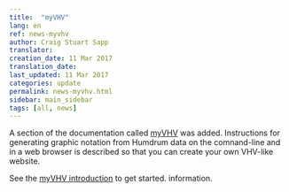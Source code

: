 ```yaml
---
title:  "myVHV"
lang: en
ref: news-myvhv
author: Craig Stuart Sapp
translator: 
creation_date: 11 Mar 2017
translation_date: 
last_updated: 11 Mar 2017
categories: update
permalink: news-myvhv.html
sidebar: main_sidebar
tags: [all, news]
---
```


A section of the documentation called [myVHV](/myvhv/introduction) was 
added.  Instructions for generating graphic notation from Humdrum data
on the comnand-line and in a web browser is described so that you can
create your own VHV-like website.

See the [myVHV introduction](/myvhv/introduction) to get started.
information.

